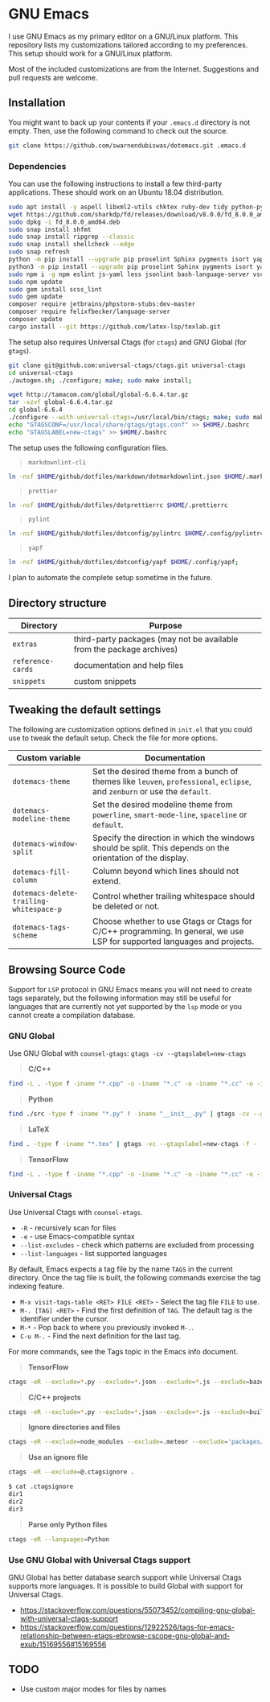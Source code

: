 # GNU Emacs

I use GNU Emacs as my primary editor on a GNU/Linux platform. This repository lists my customizations tailored according to my preferences. This setup should work for a GNU/Linux platform.

Most of the included customizations are from the Internet. Suggestions and pull requests are welcome.

## Installation

You might want to back up your contents if your `.emacs.d` directory is not empty. Then, use the following command to check out the source.

```Bash
git clone https://github.com/swarnendubiswas/dotemacs.git .emacs.d
```

### Dependencies

You can use the following instructions to install a few third-party applications. These should work on an Ubuntu 18.04 distribution.

```Bash
sudo apt install -y aspell libxml2-utils chktex ruby-dev tidy python-pygments python-pip python3-pip cppcheck composer imagemagick lua5.3 liblua5.3-dev luarocks cargo clang-10 clangd-10 clang-{format,tidy,tools}-10 clang-10-doc clang-10-examples llvm-10 lld-10 lldb-10 llvm-10-runtime pandoc fonts-powerline libncurses5-dev fasd pkg-config autoconf automake python3-docutils libseccomp-dev libjansson-dev libyaml-dev libxml2-dev
wget https://github.com/sharkdp/fd/releases/download/v8.0.0/fd_8.0.0_amd64.deb
sudo dpkg -i fd_8.0.0_amd64.deb
sudo snap install shfmt
sudo snap install ripgrep --classic
sudo snap install shellcheck --edge
sudo snap refresh
python -m pip install --upgrade pip proselint Sphinx pygments isort yapf jedi pylint python-language-server importmagic pyls-isort setuptools configparser backports-functools_lru_cache yamllint grip --user
python3 -m pip install --upgrade pip proselint Sphinx pygments isort yapf jedi pylint python-language-server importmagic pyls-isort setuptools configparser backports-functools_lru_cache yamllint cmake-language-server grip --user
sudo npm i -g npm eslint js-yaml less jsonlint bash-language-server vscode-html-languageserver-bin js-beautify typescript-language-server typescript vscode-css-languageserver-bin intelephense markdownlint-cli yaml-language-server vscode-json-languageserver intelephense stylelint prettier write-good
sudo npm update
sudo gem install scss_lint
sudo gem update
composer require jetbrains/phpstorm-stubs:dev-master
composer require felixfbecker/language-server
composer update
cargo install --git https://github.com/latex-lsp/texlab.git
```

The setup also requires Universal Ctags (for `ctags`) and GNU Global (for `gtags`).

```Bash
git clone git@github.com:universal-ctags/ctags.git universal-ctags
cd universal-ctags
./autogen.sh; ./configure; make; sudo make install;
```

```Bash
wget http://tamacom.com/global/global-6.6.4.tar.gz
tar -xzvf global-6.6.4.tar.gz
cd global-6.6.4
./configure --with-universal-ctags=/usr/local/bin/ctags; make; sudo make install;
echo "GTAGSCONF=/usr/local/share/gtags/gtags.conf" >> $HOME/.bashrc
echo "GTAGSLABEL=new-ctags" >> $HOME/.bashrc
```

The setup uses the following configuration files.

> `markdownlint-cli`

```Bash
ln -nsf $HOME/github/dotfiles/markdown/dotmarkdownlint.json $HOME/.markdownlint.json;
```

> `prettier`

```bash
ln -nsf $HOME/github/dotfiles/dotprettierrc $HOME/.prettierrc
```

> `pylint`

```bash
ln -nsf $HOME/github/dotfiles/dotconfig/pylintrc $HOME/.config/pylintrc;
```

> `yapf`

```bash
ln -nsf $HOME/github/dotfiles/dotconfig/yapf $HOME/.config/yapf;
```

I plan to automate the complete setup sometime in the future.

## Directory structure

| Directory         | Purpose                                                               |
| ----------------- | --------------------------------------------------------------------- |
| `extras`          | third-party packages (may not be available from the package archives) |
| `reference-cards` | documentation and help files                                          |
| `snippets`        | custom snippets                                                       |

## Tweaking the default settings

The following are customization options defined in `init.el` that you could use to tweak the default setup. Check the file for more options.

| Custom variable                         | Documentation                                                                                                              |
| --------------------------------------- | -------------------------------------------------------------------------------------------------------------------------- |
| `dotemacs-theme`                        | Set the desired theme from a bunch of themes like `leuven`, `professional`, `eclipse`, and `zenburn` or use the `default`. |
| `dotemacs-modeline-theme`               | Set the desired modeline theme from `powerline`, `smart-mode-line`, `spaceline` or `default`.                              |
| `dotemacs-window-split`                 | Specify the direction in which the windows should be split. This depends on the orientation of the display.                |
| `dotemacs-fill-column`                  | Column beyond which lines should not extend.                                                                               |
| `dotemacs-delete-trailing-whitespace-p` | Control whether trailing whitespace should be deleted or not.                                                              |
| `dotemacs-tags-scheme`                  | Choose whether to use Gtags or Ctags for C/C++ programming. In general, we use LSP for supported languages and projects.   |

## Browsing Source Code

Support for `LSP` protocol in GNU Emacs means you will not need to create tags separately, but the following information may still be useful for languages that are currently not yet supported by the `lsp` mode or you cannot create a compilation database.

### GNU Global

Use GNU Global with `counsel-gtags`: `gtags -cv --gtagslabel=new-ctags`

> **C/C++**

```Bash
find -L . -type f -iname "*.cpp" -o -iname "*.c" -o -iname "*.cc" -o -iname "*.h" -o -iname "*.hpp" -o -iname "*.py" ! -iname "*.cu" | gtags -cv --gtagslabel=new-ctags -f -
```

> **Python**

```Bash
find ./src -type f -iname "*.py" ! -iname "__init__.py" | gtags -cv --gtagslabel=new-ctags -f -
```

> **LaTeX**

```Bash
find . -type f -iname "*.tex" | gtags -vc --gtagslabel=new-ctags -f -
```

> **TensorFlow**

```Bash
find -L . -type f -iname "*.cpp" -o -iname "*.c" -o -iname "*.cc" -o -iname "*.h" -o -iname "*.hpp" -o -iname "*.proto" | gtags -cv --gtagslabel=new-ctags -f -
```

### Universal Ctags

Use Universal Ctags with `counsel-etags`.

- `-R` - recursively scan for files
- `-e` - use Emacs-compatible syntax
- `--list-excludes` - check which patterns are excluded from processing
- `--list-languages` - list supported languages

By default, Emacs expects a tag file by the name `TAGS` in the current directory. Once the tag file is built, the following commands exercise the tag indexing feature.

- `M-x visit-tags-table <RET> FILE <RET>` - Select the tag file `FILE` to use.
- `M-. [TAG] <RET>` - Find the first definition of `TAG`. The default tag is the identifier under the cursor.
- `M-*` - Pop back to where you previously invoked `M-.`.
- `C-u M-.` - Find the next definition for the last tag.

For more commands, see the Tags topic in the Emacs info document.

> **TensorFlow**

```Bash
ctags -eR --exclude=*.py --exclude=*.json --exclude=*.js --exclude=bazel-* --exclude=*.sh --exclude=*.xml --exclude=*.java --exclude=*.html --exclude=*.md --exclude=*.pbtxt
```

> **C/C++ projects**

```Bash
ctags -eR --exclude=*.py --exclude=*.json --exclude=*.js --exclude=build* --exclude=*.sh --exclude=*.xml --exclude=*.java --exclude=*.html --exclude=*.md --exclude=*.pbtxt --exclude=*.png --exclude=*.css --exclude=*.rst --exclude=doc --exclude=PTRacer-solver
```

> **Ignore directories and files**

```Bash
ctags -eR --exclude=node_modules --exclude=.meteor --exclude='packages/*/.build/'
```

> **Use an ignore file**

```Bash
ctags -eR --exclude=@.ctagsignore .
```

```bash
$ cat .ctagsignore
dir1
dir2
dir3
```

> **Parse only Python files**

```Bash
ctags -eR --languages=Python
```

### Use GNU Global with Universal Ctags support

GNU Global has better database search support while Universal Ctags supports more languages. It is possible to build Global with support for Universal Ctags.

- <https://stackoverflow.com/questions/55073452/compiling-gnu-global-with-universal-ctags-support>
- <https://stackoverflow.com/questions/12922526/tags-for-emacs-relationship-between-etags-ebrowse-cscope-gnu-global-and-exub/15169556#15169556>

## TODO

- Use custom major modes for files by names

